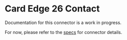 # Card Edge 26 Contact
Documentation for this connector is a work in progress.

For now, please refer to the [specs](specs.yaml) for connector details.
